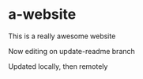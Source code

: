 # a-website

This is a really awesome website

Now editing on update-readme branch


Updated locally, then remotely

